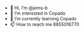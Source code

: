 - 👋 Hi, I’m @jems-b
- 👀 I’m interested in Copado
- 🌱 I’m currently learning Copado
- 📫 How to reach me 8855016770

<!---
jems-b/jems-b is a ✨ special ✨ repository because its `README.md` (this file) appears on your GitHub profile.
You can click the Preview link to take a look at your changes.
--->
